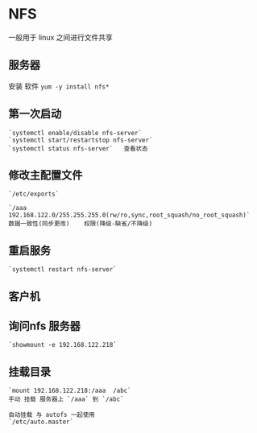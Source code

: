 NFS
=========

一般用于 linux 之间进行文件共享

服务器
----------

安装 软件 `yum -y install nfs*`

第一次启动
----------

    `systemctl enable/disable nfs-server`
    `systemctl start/restartstop nfs-server`
    `systemctl status nfs-server`   查看状态

修改主配置文件
----------

    `/etc/exports`

    `/aaa  192.168.122.0/255.255.255.0(rw/ro,sync,root_squash/no_root_squash)`
    数据一致性(同步更改)    权限(降级-缺省/不降级)

重启服务
----------

    `systemctl restart nfs-server`

客户机
--------

询问nfs 服务器
-----------

    `showmount -e 192.168.122.218`

挂载目录
--------

    `mount 192.168.122.218:/aaa  /abc`
    手动 挂载 服务器上 `/aaa` 到 `/abc`

    自动挂载 与 autofs 一起使用
    `/etc/auto.master`
